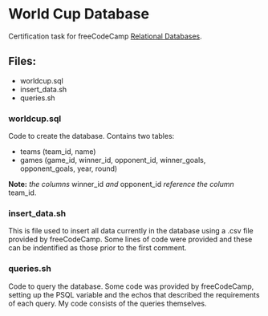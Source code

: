 # World Cup Database
Certification task for freeCodeCamp [Relational Databases](https://www.freecodecamp.org/learn/relational-database/build-a-world-cup-database-project/build-a-world-cup-database).

## Files:
- worldcup.sql
- insert_data.sh
- queries.sh

### worldcup.sql
Code to create the database. Contains two tables:
- teams (team_id, name)
- games (game_id, winner_id, opponent_id, winner_goals, opponent_goals, year, round)

**Note:** *the columns* winner_id *and* opponent_id *reference the column* team_id.

### insert_data.sh
This is file used to insert all data currently in the database using a .csv file provided by freeCodeCamp. Some lines of code were provided and these can be indentified as those prior to the first comment.

### queries.sh
Code to query the database. Some code was provided by freeCodeCamp, setting up the PSQL variable and the echos that described the requirements of each query. My code consists of the queries themselves.
  
